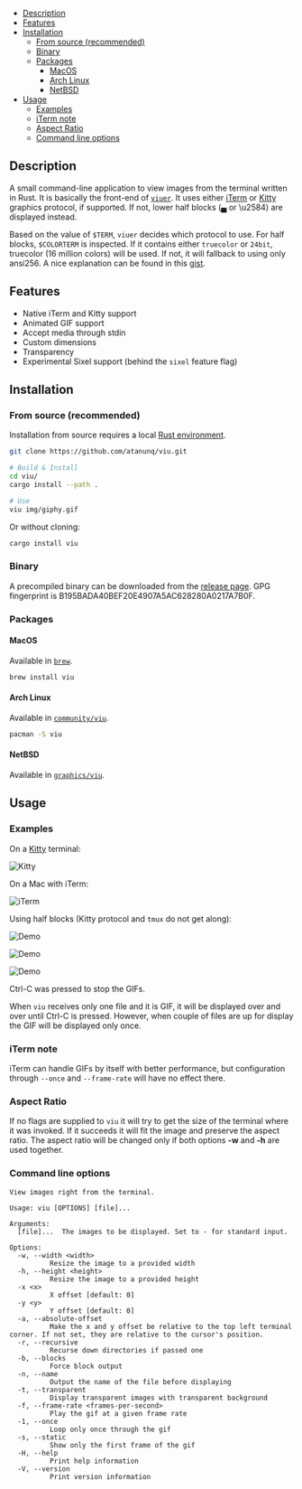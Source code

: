 - [Description](#description)
- [Features](#features)
- [Installation](#installation)
  - [From source (recommended)](#from-source-recommended)
  - [Binary](#binary)
  - [Packages](#packages)
    - [MacOS](#macos)
    - [Arch Linux](#arch-linux)
    - [NetBSD](#netbsd)
- [Usage](#usage)
  - [Examples](#examples)
  - [iTerm note](#iterm-note)
  - [Aspect Ratio](#aspect-ratio)
  - [Command line options](#command-line-options)

## Description
A small command-line application to view images from the terminal written in Rust. It is basically the
front-end of [`viuer`](https://github.com/atanunq/viuer). It uses either [iTerm](https://iterm2.com/documentation-images.html)
or [Kitty](https://sw.kovidgoyal.net/kitty/graphics-protocol.html) graphics protocol, if supported.
If not, lower half blocks (▄ or \u2584) are displayed instead.

Based on the value of `$TERM`, `viuer` decides which protocol to use. For half
blocks, `$COLORTERM` is inspected. If it contains either `truecolor` or `24bit`,
truecolor (16 million colors) will be used. If not, it will fallback to using only ansi256. A nice
explanation can be found in this [gist](https://gist.github.com/XVilka/8346728).


## Features
- Native iTerm and Kitty support
- Animated GIF support
- Accept media through stdin
- Custom dimensions
- Transparency
- Experimental Sixel support (behind the `sixel` feature flag)

## Installation

### From source (recommended)

Installation from source requires a local [Rust environment](https://www.rust-lang.org/tools/install).

```bash
git clone https://github.com/atanunq/viu.git

# Build & Install
cd viu/
cargo install --path .

# Use
viu img/giphy.gif
```
Or without cloning:
```bash
cargo install viu
```

### Binary
A precompiled binary can be downloaded from the [release
page](https://www.github.com/atanunq/viu/releases/latest).
GPG fingerprint is B195BADA40BEF20E4907A5AC628280A0217A7B0F.

### Packages

#### MacOS
Available in [`brew`](https://formulae.brew.sh/formula/viu).
```bash
brew install viu
```

#### Arch Linux
Available in [`community/viu`](https://archlinux.org/packages/community/x86_64/viu/).
```bash
pacman -S viu
```

#### NetBSD
Available in [`graphics/viu`](http://cdn.netbsd.org/pub/pkgsrc/current/pkgsrc/graphics/viu/README.html).

## Usage

### Examples
On a [Kitty](https://github.com/kovidgoyal/kitty) terminal:

![Kitty](img/kittydemo.gif)

On a Mac with iTerm:

![iTerm](img/iterm.png)


Using half blocks (Kitty protocol and `tmux` do not get along):

![Demo](img/demo.gif)


![Demo](img/gifdemo.gif)


![Demo](img/curldemo.gif)


Ctrl-C was pressed to stop the GIFs.


When `viu` receives only one file and it is GIF, it will be displayed over and over until Ctrl-C is
pressed. However, when couple of files are up for display the GIF will be displayed only once.

### iTerm note
iTerm can handle GIFs by itself with better performance, but configuration through `--once`
and `--frame-rate` will have no effect there.

### Aspect Ratio
If no flags are supplied to `viu` it will try to get the size of the terminal where it was invoked.
If it succeeds it will fit the image and preserve the aspect ratio. The aspect ratio will be changed
only if both options **-w** and **-h** are used together.

### Command line options
```
View images right from the terminal.

Usage: viu [OPTIONS] [file]...

Arguments:
  [file]...  The images to be displayed. Set to - for standard input.

Options:
  -w, --width <width>
          Resize the image to a provided width
  -h, --height <height>
          Resize the image to a provided height
  -x <x>
          X offset [default: 0]
  -y <y>
          Y offset [default: 0]
  -a, --absolute-offset
          Make the x and y offset be relative to the top left terminal corner. If not set, they are relative to the cursor's position.
  -r, --recursive
          Recurse down directories if passed one
  -b, --blocks
          Force block output
  -n, --name
          Output the name of the file before displaying
  -t, --transparent
          Display transparent images with transparent background
  -f, --frame-rate <frames-per-second>
          Play the gif at a given frame rate
  -1, --once
          Loop only once through the gif
  -s, --static
          Show only the first frame of the gif
  -H, --help
          Print help information
  -V, --version
          Print version information
```
